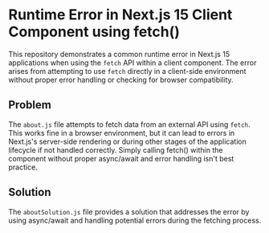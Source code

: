 # Runtime Error in Next.js 15 Client Component using fetch()

This repository demonstrates a common runtime error in Next.js 15 applications when using the `fetch` API within a client component. The error arises from attempting to use `fetch` directly in a client-side environment without proper error handling or checking for browser compatibility.

## Problem

The `about.js` file attempts to fetch data from an external API using `fetch`.  This works fine in a browser environment, but it can lead to errors in Next.js's server-side rendering or during other stages of the application lifecycle if not handled correctly.  Simply calling fetch() within the component without proper async/await and error handling isn't best practice.

## Solution

The `aboutSolution.js` file provides a solution that addresses the error by using async/await and handling potential errors during the fetching process.
